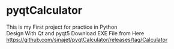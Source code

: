 # pyqtCalculator
This is my First project for practice in Python <br>
Design With Qt and pyqt5
Download EXE File from Here
https://github.com/sinajet/pyqtCalculator/releases/tag/Calculator
